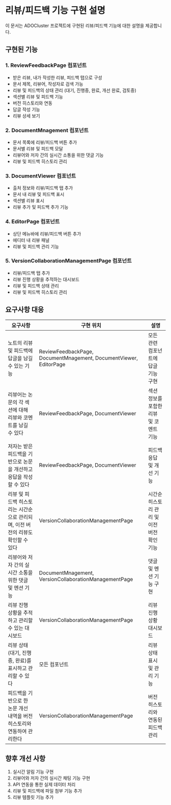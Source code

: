 # 리뷰/피드백 기능 구현 설명

이 문서는 ADOCluster 프로젝트에 구현된 리뷰/피드백 기능에 대한 설명을 제공합니다.

## 구현된 기능

### 1. ReviewFeedbackPage 컴포넌트
- 받은 리뷰, 내가 작성한 리뷰, 피드백 탭으로 구성
- 문서 제목, 리뷰어, 작성자로 검색 가능
- 리뷰 및 피드백의 상태 관리 (대기, 진행중, 완료, 개선 완료, 검토중)
- 섹션별 리뷰 및 피드백 기능
- 버전 히스토리와 연동
- 답글 작성 기능
- 리뷰 상세 보기 

### 2. DocumentMnagement 컴포넌트
- 문서 목록에 리뷰/피드백 버튼 추가
- 문서별 리뷰 및 피드백 모달
- 리뷰어와 저자 간의 실시간 소통을 위한 댓글 기능
- 리뷰 및 피드백 히스토리 관리

### 3. DocumentViewer 컴포넌트
- 출처 정보와 리뷰/피드백 탭 추가
- 문서 내 리뷰 및 피드백 표시
- 섹션별 리뷰 표시
- 리뷰 추가 및 피드백 추가 기능

### 4. EditorPage 컴포넌트
- 상단 메뉴바에 리뷰/피드백 버튼 추가
- 에디터 내 리뷰 패널
- 리뷰 및 피드백 관리 기능

### 5. VersionCollaborationManagementPage 컴포넌트
- 리뷰/피드백 탭 추가
- 리뷰 진행 상황을 추적하는 대시보드
- 리뷰 및 피드백 상태 관리
- 리뷰 및 피드백 히스토리 관리

## 요구사항 대응

| 요구사항 | 구현 위치 | 설명 |
|---------|----------|------|
| 노트의 리뷰 및 피드백에 답글을 남길 수 있는 기능 | ReviewFeedbackPage, DocumentMnagement, DocumentViewer, EditorPage | 모든 관련 컴포넌트에 답글 기능 구현 |
| 리뷰어는 논문의 각 섹션에 대해 리뷰와 코멘트를 남길 수 있다 | ReviewFeedbackPage, DocumentViewer | 섹션 정보를 포함한 리뷰 및 코멘트 기능 |
| 저자는 받은 피드백을 기반으로 논문을 개선하고 응답을 작성할 수 있다 | ReviewFeedbackPage, DocumentViewer | 피드백 응답 및 개선 기능 |
| 리뷰 및 피드백 히스토리는 시간순으로 관리되며, 이전 버전의 리뷰도 확인할 수 있다 | VersionCollaborationManagementPage | 시간순 히스토리 관리 및 이전 버전 확인 기능 |
| 리뷰어와 저자 간의 실시간 소통을 위한 댓글 및 멘션 기능 | DocumentMnagement, VersionCollaborationManagementPage | 댓글 및 멘션 기능 구현 |
| 리뷰 진행 상황을 추적하고 관리할 수 있는 대시보드 | VersionCollaborationManagementPage | 리뷰 진행 상황 대시보드 |
| 리뷰 상태(대기, 진행중, 완료)를 표시하고 관리할 수 있다 | 모든 컴포넌트 | 리뷰 상태 표시 및 관리 기능 |
| 피드백을 기반으로 한 논문 개선 내역을 버전 히스토리와 연동하여 관리한다 | VersionCollaborationManagementPage | 버전 히스토리와 연동된 피드백 관리 |

## 향후 개선 사항

1. 실시간 알림 기능 구현
2. 리뷰어와 저자 간의 실시간 채팅 기능 구현
3. API 연동을 통한 실제 데이터 처리
4. 리뷰 및 피드백에 파일 첨부 기능 추가
5. 리뷰 템플릿 기능 추가